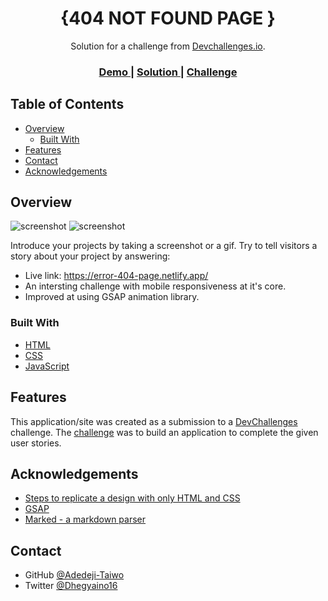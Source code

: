 <!-- Please update value in the {}  -->

<h1 align="center">{404 NOT FOUND PAGE }</h1>

<div align="center">
   Solution for a challenge from  <a href="http://devchallenges.io" target="_blank">Devchallenges.io</a>.
</div>

<div align="center">
  <h3>
    <a href="https://error-404-page.netlify.app/">
      Demo
    </a>
    <span> | </span>
    <a href="https://{https://github.com/Adedeji-Taiwo/404-Page-Challenge}">
      Solution
    </a>
    <span> | </span>
    <a href="https://devchallenges.io/challenges/wBunSb7FPrIepJZAg0sY">
      Challenge
    </a>
  </h3>
</div>

<!-- TABLE OF CONTENTS -->

## Table of Contents

- [Overview](#overview)
  - [Built With](#built-with)
- [Features](#features)
- [Contact](#contact)
- [Acknowledgements](#acknowledgements)

<!-- OVERVIEW -->

## Overview

![screenshot](https://https://github.com/Adedeji-Taiwo/404-Page-Challenge/blob/main/404-not-found-Desktop-View-Screenshot.png)
![screenshot](https://https://github.com/Adedeji-Taiwo/404-Page-Challenge/blob/main/404-not-found-Mobile-View.Screenshot.png)


Introduce your projects by taking a screenshot or a gif. Try to tell visitors a story about your project by answering:

- Live link: https://error-404-page.netlify.app/
- An intersting challenge with mobile responsiveness at it's core.
- Improved at using GSAP animation library.

### Built With

<!-- This section should list any major frameworks that you built your project using. Here are a few examples.-->

- [HTML](https://www.w3schools.com/html/)
- [CSS](https://www.w3schools.com/css/default.asp)
- [JavaScript](https://www.w3schools.com/js/default.asp)

## Features

<!-- List the features of your application or follow the template. Don't share the figma file here :) -->

This application/site was created as a submission to a [DevChallenges](https://devchallenges.io/challenges) challenge. The [challenge](https://devchallenges.io/challenges/wBunSb7FPrIepJZAg0sY) was to build an application to complete the given user stories.


## Acknowledgements

<!-- This section should list any articles or add-ons/plugins that helps you to complete the project. This is optional but it will help you in the future. For exmpale -->

- [Steps to replicate a design with only HTML and CSS](https://devchallenges-blogs.web.app/how-to-replicate-design/)
- [GSAP](https://greensock.com/gsap/)
- [Marked - a markdown parser](https://github.com/chjj/marked)

## Contact

<!--- Website [your-website.com](https://{your-web-site-link})-->
- GitHub [@Adedeji-Taiwo](https://{github.com/Adedeji-Taiwo})
- Twitter [@Dhegyaino16](https://{twitter.com/Dhegyaino16})
